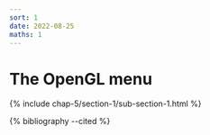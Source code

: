 ```yaml
---
sort: 1
date: 2022-08-25
maths: 1
---
```


# The OpenGL menu

{% include chap-5/section-1/sub-section-1.html %}

{% bibliography --cited %}

